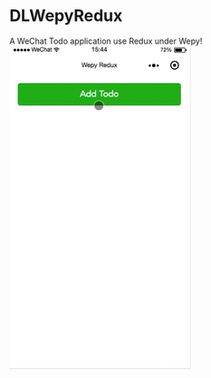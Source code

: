 # DLWepyRedux
A WeChat Todo application use Redux under Wepy!
![Todo](https://github.com/Liqiankun/DLWepyRedux/raw/master/todo.gif)
